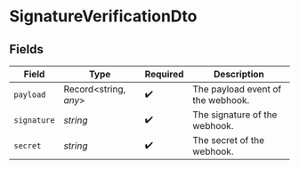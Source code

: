 # SignatureVerificationDto


## Fields

| Field                             | Type                              | Required                          | Description                       |
| --------------------------------- | --------------------------------- | --------------------------------- | --------------------------------- |
| `payload`                         | Record<string, *any*>             | :heavy_check_mark:                | The payload event of the webhook. |
| `signature`                       | *string*                          | :heavy_check_mark:                | The signature of the webhook.     |
| `secret`                          | *string*                          | :heavy_check_mark:                | The secret of the webhook.        |